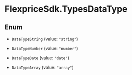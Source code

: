 # FlexpriceSdk.TypesDataType

## Enum


* `DataTypeString` (value: `"string"`)

* `DataTypeNumber` (value: `"number"`)

* `DataTypeDate` (value: `"date"`)

* `DataTypeArray` (value: `"array"`)


